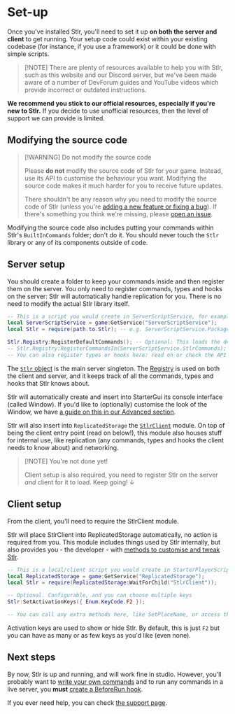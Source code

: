 # Set-up

Once you've installed Stlr, you'll need to set it up **on both the server and client** to get running. Your setup code could exist within your existing codebase (for instance, if you use a framework) or it could be done with simple scripts.

> [!NOTE] There are plenty of resources available to help you with Stlr, such as this website and our Discord server, but we've been made aware of a number of DevForum guides and YouTube videos which provide incorrect or outdated instructions.

**We recommend you stick to our official resources, especially if you're new to Stlr.** If you decide to use unofficial resources, then the level of support we can provide is limited.

## Modifying the source code

> [!WARNING] Do not modify the source code
> 
> Please **do not** modify the source code of Stlr for your game. Instead, use its API to customise the behaviour you want. Modifying the source code makes it much harder for you to receive future updates.
> 
> There shouldn't be any reason why you need to modify the source code of Stlr (unless you're [adding a new feature or fixing a bug](/docs/Contribute/Index)). If there's something you think we're missing, please [open an issue](https://github.com/ItsTato/Stlr/issues).

Modifying the source code also includes putting your commands within Stlr's `BuiltInCommands` folder; don't do it. You should never touch the `Stlr` library or any of its components outside of code.

## Server setup

You should create a folder to keep your commands inside and then register them on the server. You only need to register commands, types and hooks on the server: Stlr will automatically handle replication for you. There is no need to modify the actual Stlr library itself.

```lua
-- This is a script you would create in ServerScriptService, for example
local ServerScriptService = game:GetService("ServerScriptService");
local Stlr = require(path.to.Stlr); -- e.g. ServerScriptService.Packages.Stlr

Stlr.Registry:RegisterDefaultCommands(); -- Optional: This loads the default set of commands that Stlr comes with.
-- Stlr.Registry:RegisterCommandsIn(ServerScriptService.StlrCommands); -- Optional: Register commands from your own folder.
-- You can also register types or hooks here: read on or check the API reference!
```

The [`Stlr` object](/api/Stlr) is the main server singleton. The [Registry](/api/Registry) is used on both the client and server, and it keeps track of all the commands, types and hooks that Stlr knows about.

Stlr will automatically create and insert into StarterGui its console interface (called Window). If you'd like to (optionally) customise the look of the Window, we have [a guide on this in our Advanced section](/docs/Advanced/Customising%20Interface.md).

Stlr will also insert into `ReplicatedStorage` the [`StlrClient`](/api/StlrClient) module. On top of being the client entry point (read on below!), this module also houses stuff for internal use, like replication (any commands, types and hooks the client needs to know about) and networking.

> [!NOTE] You're not done yet!
>
> Client setup is also required, you need to register Stlr on the server _and_ client for it to load. Keep going! ↓

## Client setup

From the client, you'll need to require the StlrClient module.

Stlr will place StlrClient into ReplicatedStorage automatically, no action is required from you. This module includes things used by Stlr internally, but also provides you - the developer - with [methods to customise and tweak Stlr](/api/StlrClient).

```lua
-- This is a local/client script you would create in StarterPlayerScripts, for example
local ReplicatedStorage = game:GetService("ReplicatedStorage");
local Stlr = require(ReplicatedStorage:WaitForChild("StlrClient"));

-- Optional. Configurable, and you can choose multiple keys
Stlr:SetActivationKeys({ Enum.KeyCode.F2 });

-- You can call any extra methods here, like SetPlaceName, or access the registry to register a hook on the client only (if you want to!)
```

Activation keys are used to show or hide Stlr. By default, this is just `F2` but you can have as many or as few keys as you'd like (even none).

## Next steps

By now, Stlr is up and running, and will work fine in studio. However, you'll probably want to [write your own commands](/docs/Commands.md) and to run any commands in a live server, you **must** [create a BeforeRun hook](/docs/Hooks.md).

If you ever need help, you can check [the support page](/docs/Introduction.md#how-do-i-get-help-with-stlr).
